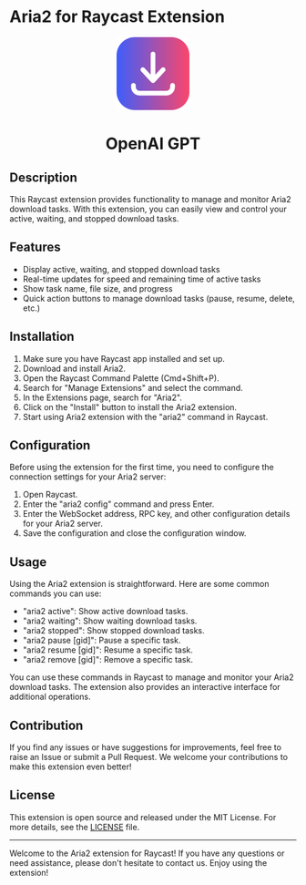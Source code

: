 # Aria2 for Raycast Extension

<p align="center">
   <img src="assets/icon.png" height="128">
   <h1 align="center">OpenAI GPT</h1>
 </p>

## Description

This Raycast extension provides functionality to manage and monitor Aria2 download tasks. With this extension, you can easily view and control your active, waiting, and stopped download tasks.

## Features

- Display active, waiting, and stopped download tasks
- Real-time updates for speed and remaining time of active tasks
- Show task name, file size, and progress
- Quick action buttons to manage download tasks (pause, resume, delete, etc.)

## Installation

1. Make sure you have Raycast app installed and set up.
2. Download and install Aria2.
3. Open the Raycast Command Palette (Cmd+Shift+P).
4. Search for "Manage Extensions" and select the command.
5. In the Extensions page, search for "Aria2".
6. Click on the "Install" button to install the Aria2 extension.
7. Start using Aria2 extension with the "aria2" command in Raycast.

## Configuration

Before using the extension for the first time, you need to configure the connection settings for your Aria2 server:

1. Open Raycast.
2. Enter the "aria2 config" command and press Enter.
3. Enter the WebSocket address, RPC key, and other configuration details for your Aria2 server.
4. Save the configuration and close the configuration window.

## Usage

Using the Aria2 extension is straightforward. Here are some common commands you can use:

- "aria2 active": Show active download tasks.
- "aria2 waiting": Show waiting download tasks.
- "aria2 stopped": Show stopped download tasks.
- "aria2 pause [gid]": Pause a specific task.
- "aria2 resume [gid]": Resume a specific task.
- "aria2 remove [gid]": Remove a specific task.

You can use these commands in Raycast to manage and monitor your Aria2 download tasks. The extension also provides an interactive interface for additional operations.

## Contribution

If you find any issues or have suggestions for improvements, feel free to raise an Issue or submit a Pull Request. We welcome your contributions to make this extension even better!

## License

This extension is open source and released under the MIT License. For more details, see the [LICENSE](LICENSE) file.

---

Welcome to the Aria2 extension for Raycast! If you have any questions or need assistance, please don't hesitate to contact us. Enjoy using the extension!